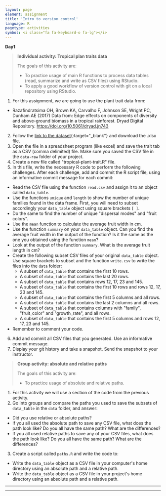 ```yaml
---
layout: page
element: assignment
title: 'Intro to version control'
language: R
pagetype: activities
symbol: <i class="fa fa-keyboard-o fa-lg"></i>
---
```



**Day1**

> **Individual activity: Tropical plan traits data**
>
> The goals of this activity are:
>  - To practice usage of main R functions to process data tables (read, summarize and write as CSV files) using RStudio.
>  - To apply a good workflow of version control with git on a local repository using RStudio.



1. For this assignment, we are going to use the plant trait data from:
  * Razafindratsima OH, Brown KA, Carvalho F, Johnson SE, Wright PC, Dunham AE (2017) Data from: Edge effects on components of diversity and above-ground biomass in a tropical rainforest. Dryad Digital Repository. https://doi.org/10.5061/dryad.jn743
2. Follow the [link to the dataset](https://doi.org/10.5061/dryad.jn743){:target="_blank"} and download the .xlsx file.
3. Open the file in a spreadsheet program (like excel) and save the trait tab as a CSV (comma delimited) file. Make sure you saved the CSV file in the `data-raw` folder of your project.
4. Create a new file called "tropical-plant-trait.R" file.
5. In this file, write the necessary R code to perform the following challenges. After each challenge, add and commit the R script file, using an informative commit message for each commit:
  * Read the CSV file using the function `read.csv` and assign it to an object called `data_table`.
  * Use the functions `unique` and `length` to show the number of unique families found in the data frame. First, you will need to subset accordingly your `data_table` object using square brackets `[ ]`.
  * Do the same to find the number of unique "dispersal modes" and "fruit colors".
  * Use the `mean` function to calculate the average fruit width in cm.
  * Use the function `summary` on your `data_table` object. Can you find the average fruit width in the output of the function? Is it the same as the one you obtained using the function `mean`?
  * Look at the output of the function  `summary`. What is the average fruit length in cm?
  * Create the following subset CSV files of your original `data_table` object. Use square brackets to subset and the function `write.csv` to write the files into the `data` folder:
    - A subset of `data_table` that contains the first 10 rows.
    - A subset of `data_table` that contains the last 20 rows.
    - A subset of `data_table` that contains rows 12, 17, 23 and 145.
    - A subset of `data_table` that contains the first 10 rows and rows 12, 17, 23 and 145.
    - A subset of `data_table` that contains the first 5 columns and all rows.
    - A subset of `data_table` that contains the last 2 columns and all rows.
    - A subset of `data_table` that contains columns with "family", "fruit_color" and "growth_rate", and all rows.
    - A subset of `data_table` that contains the first 5 columns and rows 12, 17, 23 and 145.
  * Remember to comment your code.
6. Add and commit all CSV files that you generated. Use an informative commit message.
7. Display your git history and take a snapshot. Send the snapshot to your instructor.


<!-- * Show the number of species in each family -->
<!-- with all the species that are dispersed by lemurs and have a fruit length > 8 mm. Make sure to save the file to the `data` folder. -->
<!-- * Plot the average fruit length per seed size category using (A) all the data, and (B) the lemur subset data -->

> **Group activity: absolute and relative paths**
>
> The goals of this activity are:
>  - To practice usage of absolute and relative paths.


1. For this activity we will use a section of the code from the previous activity.
2. Go into groups and compare the paths you used to save the subsets of `data_table` in the `data` folder, and answer:
  - Did you use relative or absolute paths?
  - If you all used the absolute path to save any CSV file, what does the path look like? Do you all have the same path? What are the differences?
  - If you all used relative paths to save any of your CSV files, what does the path look like? Do you all have the same path? What are the differences?
3. Create a script called `paths.R` and write the code to:
  - Write the `data_table` object as a CSV file in your computer's home directory using an absolute path and a relative path.
  - Write the `data_table` object as a CSV file in your project's home directory using an absolute path and a relative path.


---
---

<!-- ** Day 2**

> **Activity 2: Goals**
>
> -

---

{% include assignment.html %}

2. Clone your repository in a local directory using Rstudio
  - You can find last lecture slides [here]({{ site.baseurl }}/materials/01_RIntro_VersionControl/01_RIntro_VersionControl.html){:target="_blank"}
3. Open the .R file and check its general structure
4. Comment and create sections within the R code file (e.g., libraries, data, plots, etc)

```r
# LIBS -----------------------------
# Some notes
library(tidyverse)
library(lubridate)

# DATA -----------------------------
# Some notes
dat1<-read.csv("file2.csv")
```

5. Using ``help(function)`` or ``?function`` describe what is being done in each section of the code

6. Commit your changes

9. Relabel and, if it is necessary, create new folders to organize your project for reproducibility
  * Check [here](http://www.datacarpentry.org/semester-biology/materials/project-structure/){:target="_blank"} for further information and examples
10. Commit your final changes
11. Check your commits history on your Github repository


## Assignment potential solution

* [Here](https://github.com/GlobalEcologyBiogeography/projects-structure-susyelo.git) you can see an example of how to solve the assignment.
* You can also access the files directly [here](../../solutions/Week2_solution/) -->
